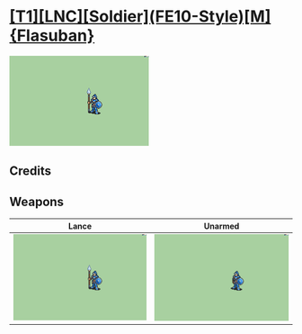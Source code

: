 # [\[T1\]\[LNC\]\[Soldier\]\(FE10-Style\)\[M\]{Flasuban}](./)

<img src="./2.%20Lance/Lance_000.png" alt="[T1][LNC][Soldier](FE10-Style)[M]{Flasuban} standing" />

## Credits



## Weapons


|Lance |Unarmed |
|  :---: | :---: |
| <img alt="Lance animation" src="./2.%20Lance/Lance.gif" /> | <img alt="Unarmed animation" src="./8.%20Unarmed/Unarmed.gif" /> |
